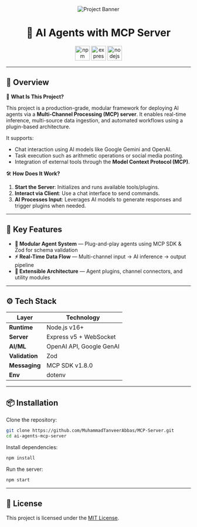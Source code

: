 <div align="center">
  <img src="https://i.postimg.cc/15XFCSt5/MCP.png" alt="Project Banner" />
</div>

<h1 align="center">🤖 AI Agents with MCP Server</h1>

<div align="center">
  <img src="https://img.shields.io/badge/npm-CB3837?logo=npm&logoColor=white&style=for-the-badge" height="40" alt="npm logo" />
  <img src="https://img.shields.io/badge/Express-000000?logo=express&logoColor=white&style=for-the-badge" height="40" alt="express logo" />
  <img src="https://img.shields.io/badge/Node.js-339933?logo=nodedotjs&logoColor=white&style=for-the-badge" height="40" alt="nodejs logo" />
</div>

---

## 🚀 Overview

🧠 **What Is This Project?**

This project is a production-grade, modular framework for deploying AI agents via a **Multi-Channel Processing (MCP) server**. It enables real-time inference, multi-source data ingestion, and automated workflows using a plugin-based architecture.

It supports:

- Chat interaction using AI models like Google Gemini and OpenAI.
- Task execution such as arithmetic operations or social media posting.
- Integration of external tools through the **Model Context Protocol (MCP)**.

🛠️ **How Does It Work?**

1. **Start the Server**: Initializes and runs available tools/plugins.
2. **Interact via Client**: Use a chat interface to send commands.
3. **AI Processes Input**: Leverages AI models to generate responses and trigger plugins when needed.

---

## 🧩 Key Features

- **🧱 Modular Agent System** — Plug-and-play agents using MCP SDK & Zod for schema validation
- **⚡ Real-Time Data Flow** — Multi-channel input → AI inference → output pipeline
- **🔌 Extensible Architecture** — Agent plugins, channel connectors, and utility modules

---

## ⚙️ Tech Stack

| Layer          | Technology               |
| -------------- | ------------------------ |
| **Runtime**    | Node.js v16+             |
| **Server**     | Express v5 + WebSocket   |
| **AI/ML**      | OpenAI API, Google GenAI |
| **Validation** | Zod                      |
| **Messaging**  | MCP SDK v1.8.0           |
| **Env**        | dotenv                   |

---

## 📦 Installation

Clone the repository:

```bash
git clone https://github.com/MuhammadTanveerAbbas/MCP-Server.git
cd ai-agents-mcp-server
```

Install dependencies:

```bash
npm install
```

Run the server:

```bash
npm start
```

---

## 📄 License

This project is licensed under the [MIT License](LICENSE).
